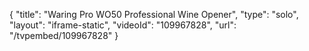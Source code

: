 {
    "title": "Waring Pro WO50 Professional Wine Opener",
    "type": "solo",
    "layout": "iframe-static",
    "videoId": "109967828",
    "url": "\/tvpembed\/109967828"
}